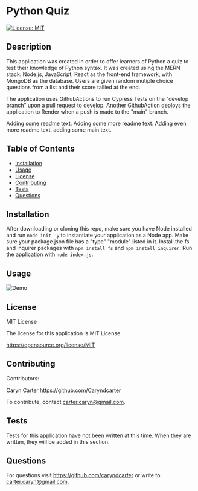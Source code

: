 # Python Quiz
[![License: MIT](https://img.shields.io/badge/License-MIT-yellow.svg)](https://opensource.org/licenses/MIT)

## Description

This application was created in order to offer learners of Python a quiz to test their knowledge of Python syntax.  It was created using the MERN stack: Node.js, JavaScript, React as the front-end framework, with MongoDB as the database.  Users are given random mutiple choice questions from a list and their score tallied at the end.  

The application uses GithubActions to run Cypress Tests on the "develop branch" upon a pull request to develop.  Another GithubAction deploys the application to Render when a push is made to the "main" branch. 

Adding some readme text. 
Adding some more readme text. 
Adding even more readme text. 
adding some main text. 

## Table of Contents
- [Installation](#installation)
- [Usage](#usage)
- [License](#license)
- [Contributing](#contributing)
- [Tests](#tests)
- [Questions](#questions)

## Installation

After downloading or cloning this repo, make sure you have Node installed and run ``node init -y`` to instantiate your application as a Node app.  Make sure your package.json file has a "type" "module" listed in it.  Install the fs and inquirer packages with ``npm install fs`` and ``npm install inquirer``.  Run the application with ``node index.js``.  

## Usage

 

![Demo](./dev/assets/r.png)


## License

MIT License

The license for this application is MIT License.

https://opensource.org/license/MIT

## Contributing

Contributors: 

Caryn Carter https://github.com/Caryndcarter 

To contribute, contact carter.caryn@gmail.com.

## Tests

Tests for this application have not been written at this time.  When they are written, they will be added in this section.  


## Questions

For questions visit https://github.com/caryndcarter or write to carter.caryn@gmail.com.

